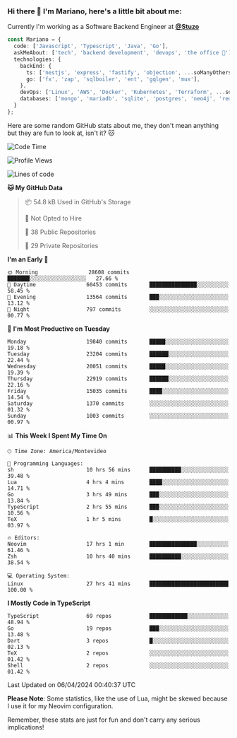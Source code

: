 ### Hi there 👋 I'm Mariano, here's a little bit about me:

Currently I'm working as a Software Backend Engineer at [**@Stuzo**](https://www.stuzo.com/)

```ts
const Mariano = {
  code: ['Javascript', 'Typescript', 'Java', 'Go'],
  askMeAbout: ['tech', 'backend development', 'devops', 'the office 💼'],
  technologies: {
    backEnd: {
      ts: ['nestjs', 'express', 'fastify', 'objection', ...soManyOthersFrameworks],
      go: ['fx', 'zap', 'sqlboiler', 'ent', 'gqlgen', 'mux'],
    },
    devOps: ['Linux', 'AWS', 'Docker', 'Kubernetes', 'Terraform', ...soManyOthersTools],
    databases: ['mongo', 'mariadb', 'sqlite', 'postgres', 'neo4j', 'redis', ...],
  }
};
```

Here are some random GitHub stats about me, they don't mean anything but they are fun to look at, isn't it? 🐱

<!--START_SECTION:waka-->
![Code Time](http://img.shields.io/badge/Code%20Time-1%2C828%20hrs%2011%20mins-blue)

![Profile Views](http://img.shields.io/badge/Profile%20Views-1-blue)

![Lines of code](https://img.shields.io/badge/From%20Hello%20World%20I%27ve%20Written-18.3%20million%20lines%20of%20code-blue)

**🐱 My GitHub Data** 

> 📦 54.8 kB Used in GitHub's Storage 
 > 
> 🚫 Not Opted to Hire
 > 
> 📜 38 Public Repositories 
 > 
> 🔑 29 Private Repositories 
 > 
**I'm an Early 🐤** 

```text
🌞 Morning                28608 commits       ███████░░░░░░░░░░░░░░░░░░   27.66 % 
🌆 Daytime                60453 commits       ███████████████░░░░░░░░░░   58.45 % 
🌃 Evening                13564 commits       ███░░░░░░░░░░░░░░░░░░░░░░   13.12 % 
🌙 Night                  797 commits         ░░░░░░░░░░░░░░░░░░░░░░░░░   00.77 % 
```
📅 **I'm Most Productive on Tuesday** 

```text
Monday                   19840 commits       █████░░░░░░░░░░░░░░░░░░░░   19.18 % 
Tuesday                  23204 commits       ██████░░░░░░░░░░░░░░░░░░░   22.44 % 
Wednesday                20051 commits       █████░░░░░░░░░░░░░░░░░░░░   19.39 % 
Thursday                 22919 commits       ██████░░░░░░░░░░░░░░░░░░░   22.16 % 
Friday                   15035 commits       ████░░░░░░░░░░░░░░░░░░░░░   14.54 % 
Saturday                 1370 commits        ░░░░░░░░░░░░░░░░░░░░░░░░░   01.32 % 
Sunday                   1003 commits        ░░░░░░░░░░░░░░░░░░░░░░░░░   00.97 % 
```


📊 **This Week I Spent My Time On** 

```text
🕑︎ Time Zone: America/Montevideo

💬 Programming Languages: 
sh                       10 hrs 56 mins      ██████████░░░░░░░░░░░░░░░   39.48 % 
Lua                      4 hrs 4 mins        ████░░░░░░░░░░░░░░░░░░░░░   14.71 % 
Go                       3 hrs 49 mins       ███░░░░░░░░░░░░░░░░░░░░░░   13.84 % 
TypeScript               2 hrs 55 mins       ███░░░░░░░░░░░░░░░░░░░░░░   10.56 % 
TeX                      1 hr 5 mins         █░░░░░░░░░░░░░░░░░░░░░░░░   03.97 % 

🔥 Editors: 
Neovim                   17 hrs 1 min        ███████████████░░░░░░░░░░   61.46 % 
Zsh                      10 hrs 40 mins      ██████████░░░░░░░░░░░░░░░   38.54 % 

💻 Operating System: 
Linux                    27 hrs 41 mins      █████████████████████████   100.00 % 
```

**I Mostly Code in TypeScript** 

```text
TypeScript               69 repos            ████████████░░░░░░░░░░░░░   48.94 % 
Go                       19 repos            ███░░░░░░░░░░░░░░░░░░░░░░   13.48 % 
Dart                     3 repos             █░░░░░░░░░░░░░░░░░░░░░░░░   02.13 % 
TeX                      2 repos             ░░░░░░░░░░░░░░░░░░░░░░░░░   01.42 % 
Shell                    2 repos             ░░░░░░░░░░░░░░░░░░░░░░░░░   01.42 % 
```




 Last Updated on 06/04/2024 00:40:37 UTC
<!--END_SECTION:waka-->

**Please Note**: Some statistics, like the use of Lua, might be skewed because I use it for my Neovim configuration.

Remember, these stats are just for fun and don't carry any serious implications!
